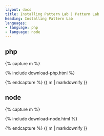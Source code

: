 ```yaml
---
layout: docs
title: Installing Pattern Lab | Pattern Lab
heading: Installing Pattern Lab
languages:
- language: php
- language: node
---
```


<!--- start php -->

<div class="tabs__panel" id="php">
<h2 class="language-title">php</h2>

{% capture m %}

{% include download-php.html %}

{% endcapture %}
{{ m | markdownify }}

</div>

<!--- end php -->

<!--- start node -->

<div class="tabs__panel" id="node">
<h2 class="language-title">node</h2>

{% capture m %}

{% include download-node.html %}

{% endcapture %}
{{ m | markdownify }}

</div>

<!--- end node -->
